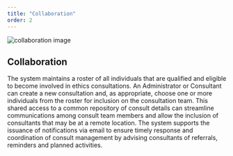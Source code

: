```yaml
---
title: "Collaboration"
order: 2
---
```


![collaboration image](/collaboration.jpg)

## Collaboration

The system maintains a roster of all individuals that are qualified and eligible to become involved in ethics consultations. An Administrator or Consultant can create a new consultation and, as appropriate, choose one or more individuals from the roster for inclusion on the consultation team. This shared access to a common repository of consult details can streamline communications among consult team members and allow the inclusion of consultants that may be at a remote location. The system supports the issuance of notifications via email to ensure timely response and coordination of consult management by advising consultants of referrals, reminders and planned activities.
